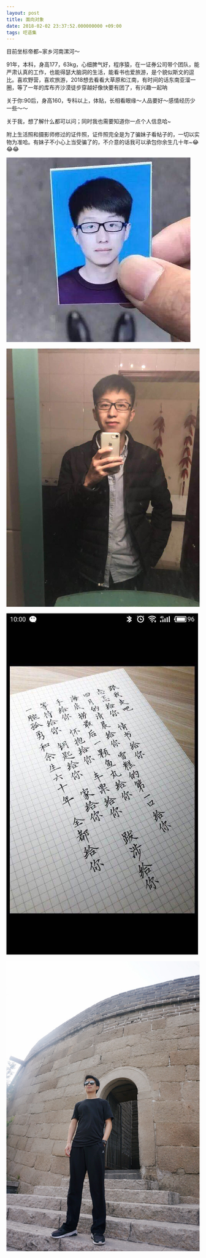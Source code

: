 ```yaml
---
layout: post
title: 面向对象
date: 2018-02-02 23:37:52.000000000 +09:00
tags: 呓语集
---
```


目前坐标帝都~家乡河南漯河～

91年，本科，身高177，63kg，心细脾气好，程序猿，在一证券公司带个团队，能严肃认真的工作，也能得瑟大脑洞的生活，能看书也爱旅游，是个貌似斯文的逗比。喜欢野营，喜欢旅游，2018想去看看大草原和江南，有时间的话东南亚溜一圈，等了一年的库布齐沙漠徒步穿越好像快要有团了，有兴趣一起呐

关于你:90后，身高160，专科以上，体贴，长相看眼缘～人品要好～感情经历少一些～～

关于我，想了解什么都可以问；同时我也需要知道你一点个人信息哈~

附上生活照和摄影师修过的证件照，证件照完全是为了骗妹子看帖子的，一切以实物为准哈。有妹子不小心上当受骗了的，不介意的话我可以承包你余生几十年~😂😂😂

![image1](https://raw.githubusercontent.com/ChenGuangChina/ChenGuangChina.github.io/master/assets/images/WechatIMG264.jpeg)

![image2](https://raw.githubusercontent.com/ChenGuangChina/ChenGuangChina.github.io/master/assets/images/WechatIMG265.jpeg)

![image3](https://raw.githubusercontent.com/ChenGuangChina/ChenGuangChina.github.io/master/assets/images/WechatIMG263.jpeg)

![image4](https://raw.githubusercontent.com/ChenGuangChina/ChenGuangChina.github.io/master/assets/images/WechatIMG6573.jpeg)

